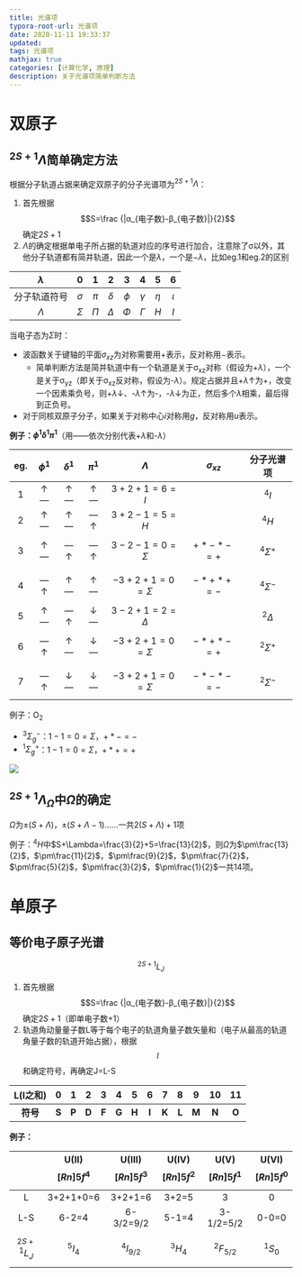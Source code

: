 ```yaml
---
title: 光谱项
typora-root-url: 光谱项
date: 2020-11-11 19:33:37
updated:
tags: 光谱项
mathjax: true
categories: [计算化学, 原理]
description: 关于光谱项简单判断方法
---
```




# 双原子

## $^{2S+1}\Lambda$简单确定方法

根据分子轨道占据来确定双原子的分子光谱项为$^{2S+1}\Lambda$：
1. 首先根据$$S=\frac {|α_{电子数}-β_{电子数}|}{2}$$确定$2S+1$
2. $\Lambda$的确定根据单电子所占据的轨道对应的序号进行加合，注意除了σ以外，其他分子轨道都有简并轨道，因此一个是$\lambda$，一个是$-\lambda$，比如eg.1和eg.2的区别

|  $\lambda$   |    0     |   1   |    2     |   3    |    4     |   5    |    6    |
| :----------: | :------: | :---: | :------: | :----: | :------: | :----: | :-----: |
| 分子轨道符号 | $\sigma$ | $\pi$ | $\delta$ | $\phi$ | $\gamma$ | $\eta$ | $\iota$ |
|  $\Lambda$   | $\Sigma$ | $\Pi$ | $\Delta$ | $\Phi$ | $\Gamma$ |  $H$   |   $I$   |

当电子态为$\Sigma$时：
   - 波函数关于键轴的平面$σ_{xz}$为对称需要用$+$表示，反对称用$-$表示。
        - 简单判断方法是简并轨道中有一个轨道是关于σ<sub>xz</sub>对称（假设为+$\lambda$），一个是关于σ<sub>yz</sub>（即关于σ<sub>xz</sub>反对称，假设为-$\lambda$）。规定占据并且+$\lambda$↑为+，改变一个因素乘负号，则+$\lambda$↓、-$\lambda$↑为-，-$\lambda$↓为正，然后多个$\lambda$相乘，最后得到正负号。
   - 对于同核双原子分子，如果关于对称中心$i$对称用$g$，反对称用$u$表示。

**例子：$\phi^1\delta^1\pi^1$**（用——依次分别代表+$\lambda$和-$\lambda$）

| eg.  | $\phi^1$ | $\delta^1$ | $\pi^1$ |     $\Lambda$     | $σ_{xz}$ |  分子光谱项  |
| :--: | :------: | :--------: | :-----: | :---------------: | :--------: | :----------: |
|  1   |    ↑—    |     ↑—     |   ↑—    |    $3+2+1=6=I$    |          |    $^4I$     |
|  2   |    ↑—    |     ↑—     |   —↑    |    $3+2-1=5=H$    |          |    $^4H$     |
|  3   |    ↑—    |     —↑     |   —↑    | $3-2-1=0=\Sigma$  | $$+*-*-=+$$ | $^4\Sigma^+$ |
|  4   |    —↑    |     ↑—     |   ↑—    | $-3+2+1=0=\Sigma$ | $$-*+*+=-$$ | $^4\Sigma^-$ |
|  5   |    ↑—    |     —↑     |   ↓—    | $3-2+1=2=\Delta$  |          |  $^2\Delta$  |
|  6   |    —↑    |     ↑—     |   ↓—    | $-3+2+1=0=\Sigma$ | $$-*+*-=+$$ | $^2\Sigma^+$ |
|  7   |    —↑    |     ↓—     |   ↓—    | $-3+2+1=0=\Sigma$ | $$-*-*-=-$$ | $^2\Sigma^-$ |

例子：O<sub>2</sub>

- $^3\Sigma^-_g$：$1-1=0=\Sigma$，$+*-=-$
- $^1\Sigma^+_g$：$1-1=0=\Sigma$，$+*+=+$

![](1.png)



## $^{2S+1}\Lambda_\Omega$中$\Omega$的确定

$\Omega$为$\pm{(S+\Lambda)}$，$\pm{(S+\Lambda-1)}$……一共$2(S+\Lambda)+1$项

例子：$^4H$中$S+\Lambda=\frac{3}{2}+5=\frac{13}{2}$，则$\Omega$为$\pm\frac{13}{2}$，$\pm\frac{11}{2}$，$\pm\frac{9}{2}$，$\pm\frac{7}{2}$，$\pm\frac{5}{2}$，$\pm\frac{3}{2}$，$\pm\frac{1}{2}$一共14项。



# 单原子

## 等价电子原子光谱

$$
^{2S+1}L_J
$$

1. 首先根据$$S=\frac {|α_{电子数}-β_{电子数}|}{2}$$确定$2S+1$（即单电子数+1）
2. 轨道角动量量子数L等于每个电子的轨道角量子数矢量和（电子从最高的轨道角量子数的轨道开始占据），根据$$l$$和确定符号，再确定J=L-S

| L(l之和) |   0   |   1   |   2   |   3   |   4   |   5   |   6   | 7     | 8     | 9     | 10    | 11    |
| :------: | :---: | :---: | :---: | :---: | :---: | :---: | :---: | :-----: | :-----: | :-----: | :-----: | :-----: |
| **符号** | **S** | **P** | **D** | **F** | **G** | **H** | **I** | **K** | **L** | **M** | **N** | **O** |


**例子：**

|                | U(II)$$[Rn]5f^4$$ | U(III)$$[Rn]5f^3$$ | U(IV)$$[Rn]5f^2$$ | U(V)$$[Rn]5f^1$$ | U(VI)$$[Rn]5f^0$$ |
| :--------------: | :-----------------: | :------------------: | :-----------------: | :----------------: | :-----------------: |
| L              | 3+2+1+0=6         | 3+2+1=6            | 3+2=5             | 3                | 0                 |
| L-S            | 6-2=4           | 6-3/2=9/2          | 5-1=4             | 3-1/2=5/2        | 0-0=0             |
| $$^{2S+1}L_J$$ | $$^5I_4$$         | $$^4I_{9/2}$$      | $$^3H_4$$         | $$^2F_{5/2}$$    | $$^1S_0$$         |

